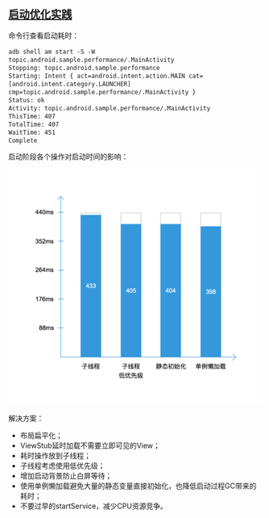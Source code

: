 
## [启动优化实践](https://developer.android.com/topic/performance/vitals/launch-time)

命令行查看启动耗时：
```
adb shell am start -S -W topic.android.sample.performance/.MainActivity
Stopping: topic.android.sample.performance
Starting: Intent { act=android.intent.action.MAIN cat=[android.intent.category.LAUNCHER] cmp=topic.android.sample.performance/.MainActivity }
Status: ok
Activity: topic.android.sample.performance/.MainActivity
ThisTime: 407
TotalTime: 407
WaitTime: 451
Complete
```

启动阶段各个操作对启动时间的影响：

<img src="../../assets/images/startup-time.png" width="550">

解决方案：

* 布局扁平化；
* ViewStub延时加载不需要立即可见的View；
* 耗时操作放到子线程；
* 子线程考虑使用低优先级；
* 增加启动背景防止白屏等待；
* 使用单例懒加载避免大量的静态变量直接初始化，也降低启动过程GC带来的耗时；
* 不要过早的startService，减少CPU资源竞争。